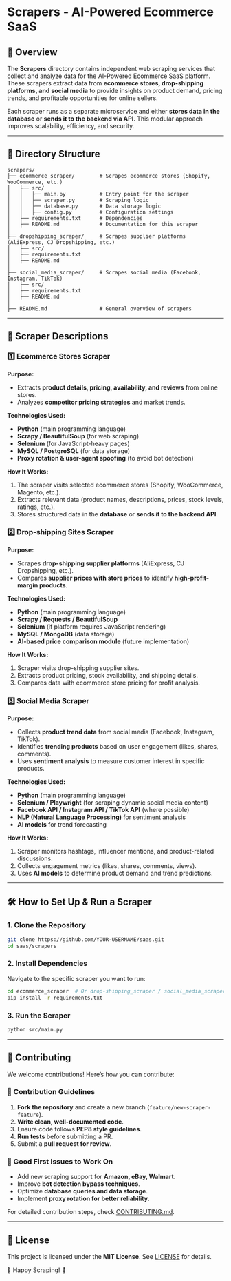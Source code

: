 # Scrapers - AI-Powered Ecommerce SaaS

## 📌 Overview
The **Scrapers** directory contains independent web scraping services that collect and analyze data for the AI-Powered Ecommerce SaaS platform. These scrapers extract data from **ecommerce stores, drop-shipping platforms, and social media** to provide insights on product demand, pricing trends, and profitable opportunities for online sellers.

Each scraper runs as a separate microservice and either **stores data in the database** or **sends it to the backend via API**. This modular approach improves scalability, efficiency, and security.

---

## 📂 Directory Structure
```
scrapers/
├── ecommerce_scraper/        # Scrapes ecommerce stores (Shopify, WooCommerce, etc.)
│   ├── src/
│   │   ├── main.py           # Entry point for the scraper
│   │   ├── scraper.py        # Scraping logic
│   │   ├── database.py       # Data storage logic
│   │   ├── config.py         # Configuration settings
│   ├── requirements.txt      # Dependencies
│   ├── README.md             # Documentation for this scraper
│
├── dropshipping_scraper/     # Scrapes supplier platforms (AliExpress, CJ Dropshipping, etc.)
│   ├── src/
│   ├── requirements.txt
│   ├── README.md
│
├── social_media_scraper/     # Scrapes social media (Facebook, Instagram, TikTok)
│   ├── src/
│   ├── requirements.txt
│   ├── README.md
│
├── README.md                 # General overview of scrapers
```

---

## 🚀 Scraper Descriptions
### **1️⃣ Ecommerce Stores Scraper**
**Purpose:**
- Extracts **product details, pricing, availability, and reviews** from online stores.
- Analyzes **competitor pricing strategies** and market trends.

**Technologies Used:**
- **Python** (main programming language)
- **Scrapy / BeautifulSoup** (for web scraping)
- **Selenium** (for JavaScript-heavy pages)
- **MySQL / PostgreSQL** (for data storage)
- **Proxy rotation & user-agent spoofing** (to avoid bot detection)

**How It Works:**
1. The scraper visits selected ecommerce stores (Shopify, WooCommerce, Magento, etc.).
2. Extracts relevant data (product names, descriptions, prices, stock levels, ratings, etc.).
3. Stores structured data in the **database** or **sends it to the backend API**.

### **2️⃣ Drop-shipping Sites Scraper**
**Purpose:**
- Scrapes **drop-shipping supplier platforms** (AliExpress, CJ Dropshipping, etc.).
- Compares **supplier prices with store prices** to identify **high-profit-margin products**.

**Technologies Used:**
- **Python** (main programming language)
- **Scrapy / Requests / BeautifulSoup**
- **Selenium** (if platform requires JavaScript rendering)
- **MySQL / MongoDB** (data storage)
- **AI-based price comparison module** (future implementation)

**How It Works:**
1. Scraper visits drop-shipping supplier sites.
2. Extracts product pricing, stock availability, and shipping details.
3. Compares data with ecommerce store pricing for profit analysis.

### **3️⃣ Social Media Scraper**
**Purpose:**
- Collects **product trend data** from social media (Facebook, Instagram, TikTok).
- Identifies **trending products** based on user engagement (likes, shares, comments).
- Uses **sentiment analysis** to measure customer interest in specific products.

**Technologies Used:**
- **Python** (main programming language)
- **Selenium / Playwright** (for scraping dynamic social media content)
- **Facebook API / Instagram API / TikTok API** (where possible)
- **NLP (Natural Language Processing)** for sentiment analysis
- **AI models** for trend forecasting

**How It Works:**
1. Scraper monitors hashtags, influencer mentions, and product-related discussions.
2. Collects engagement metrics (likes, shares, comments, views).
3. Uses **AI models** to determine product demand and trend predictions.

---

## 🛠️ How to Set Up & Run a Scraper
### **1. Clone the Repository**
```sh
git clone https://github.com/YOUR-USERNAME/saas.git
cd saas/scrapers
```

### **2. Install Dependencies**
Navigate to the specific scraper you want to run:
```sh
cd ecommerce_scraper  # Or drop-shipping_scraper / social_media_scraper
pip install -r requirements.txt
```

### **3. Run the Scraper**
```sh
python src/main.py
```

---

## 🤝 Contributing
We welcome contributions! Here’s how you can contribute:

### **📝 Contribution Guidelines**
1. **Fork the repository** and create a new branch (`feature/new-scraper-feature`).
2. **Write clean, well-documented code**.
3. Ensure code follows **PEP8 style guidelines**.
4. **Run tests** before submitting a PR.
5. Submit a **pull request for review**.

### **🚀 Good First Issues to Work On**
- Add new scraping support for **Amazon, eBay, Walmart**.
- Improve **bot detection bypass techniques**.
- Optimize **database queries and data storage**.
- Implement **proxy rotation for better reliability**.

For detailed contribution steps, check [CONTRIBUTING.md](../CONTRIBUTING.md).

---

## 📜 License
This project is licensed under the **MIT License**. See [LICENSE](../LICENSE) for details.

🚀 Happy Scraping! 🎯
